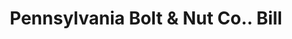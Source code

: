 ---
doi: 10.7916/D8K08GDH
date_other: '1897'
date_other_textual: '1897'
form: printed ephemera
genre:
- Invoices
name:
- Pennsylvania Bolt & Nut Co.
object_in_context_url: https://biggert.cul.columbia.edu/items/view/ave_biggert_01376
subject_hierarchical_geographic:
- Lebanon, Pennsylvania, United States
subject_name:
- Pennsylvania Bolt & Nut Co.
title: Pennsylvania Bolt & Nut Co.. Bill
sort_title: Pennsylvania Bolt & Nut Co.. Bill
call_number: ave_biggert_01376
coordinates:
- 40.34166666666667,-76.42083333333333
pid: ave_biggert_01376
identifiers: ave_biggert_01376
permalink: /biggert/ave_biggert_01376/
layout: iiif-image-page
---